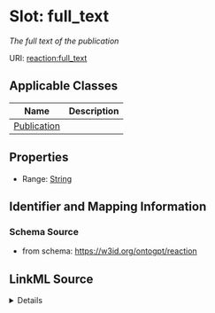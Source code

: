 # Slot: full_text
_The full text of the publication_


URI: [reaction:full_text](http://w3id.org/ontogpt/reaction/full_text)



<!-- no inheritance hierarchy -->




## Applicable Classes

| Name | Description |
| --- | --- |
[Publication](Publication.md) | 






## Properties

* Range: [String](String.md)







## Identifier and Mapping Information







### Schema Source


* from schema: https://w3id.org/ontogpt/reaction




## LinkML Source

<details>
```yaml
name: full_text
description: The full text of the publication
from_schema: https://w3id.org/ontogpt/reaction
rank: 1000
alias: full_text
owner: Publication
domain_of:
- Publication
range: string

```
</details>
